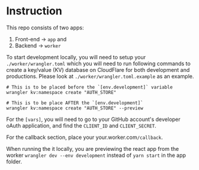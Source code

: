 
# Instruction
This repo consists of two apps:
1. Front-end -> `app` and 
2. Backend -> `worker`

To start development locally, you will need to setup your `./worker/wrangler.toml` which you will need to run following commands to create a 
key/value (KV) database on CloudFlare for both development and productions. Please look at `./worker/wrangler.toml.example` as an example.

```
# This is to be placed before the `[env.development]` variable
wrangler kv:namespace create "AUTH_STORE"

# This is to be place AFTER the `[env.development]`
wrangler kv:namespace create "AUTH_STORE" --preview
```

For the `[vars]`, you will need to go to your GitHub account's developer oAuth application, and find the `CLIENT_ID` and `CLIENT_SECRET`.

For the callback section, place your your.worker.com`/callback`.

When running the it locally, you are previewing the react app from the worker `wrangler dev --env development` instead of `yarn start` in the app folder.
